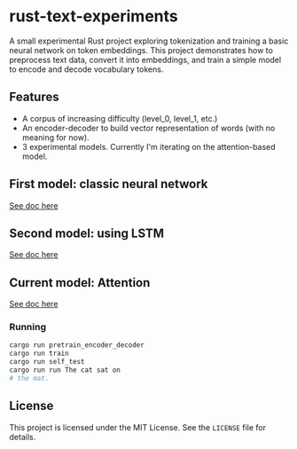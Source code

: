 # rust-text-experiments

A small experimental Rust project exploring tokenization and training a basic neural network on token embeddings. This project demonstrates how to preprocess text data, convert it into embeddings, and train a simple model to encode and decode vocabulary tokens.

## Features

- A corpus of increasing difficulty (level_0, level_1, etc.)
- An encoder-decoder to build vector representation of words (with no meaning for now).
- 3 experimental models. Currently I'm iterating on the attention-based model.

## First model: classic neural network

[See doc here](./docs/simple_predictor.md)


## Second model: using LSTM

[See doc here](./docs/lstm_predictor.md)


## Current model: Attention

[See doc here](./docs/attention_predictor.md)

### Running

```bash
cargo run pretrain_encoder_decoder
cargo run train
cargo run self_test
cargo run run The cat sat on
# the mat.
```

## License

This project is licensed under the MIT License. See the `LICENSE` file for details.

